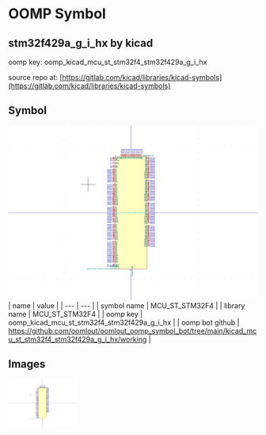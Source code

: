 # OOMP Symbol  
## stm32f429a_g_i_hx  by kicad  
  
oomp key: oomp_kicad_mcu_st_stm32f4_stm32f429a_g_i_hx  
  
source repo at: [https://gitlab.com/kicad/libraries/kicad-symbols](https://gitlab.com/kicad/libraries/kicad-symbols)  
## Symbol  
  
[![working.png](working_600.png)](working.png)  
| name | value | 
| --- | --- | 
| symbol name | MCU_ST_STM32F4 | 
| library name | MCU_ST_STM32F4 | 
| oomp key | oomp_kicad_mcu_st_stm32f4_stm32f429a_g_i_hx | 
| oomp bot github | https://github.com/oomlout/oomlout_oomp_symbol_bot/tree/main/kicad_mcu_st_stm32f4_stm32f429a_g_i_hx/working | 
## Images  
  
[![working.png](working_140.png)](working.png)  
